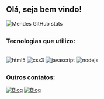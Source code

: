 ## Olá, seja bem vindo!

![Mendes GitHub stats](https://github-readme-stats.vercel.app/api?username=vicmendesx&show_icons=true&theme=tokyonight)

##

### Tecnologias que utilizo:

<div style="display: inline_block"> <br/>
    <img aling="center" alt="html5" src="https://img.shields.io/badge/HTML5-E34F26?style=for-the-badge&logo=html5&logoColor=white"/>
    <img aling="center" alt="css3" src="https://img.shields.io/badge/CSS3-1572B6?style=for-the-badge&logo=css3&logoColor=white"/>
    <img aling="center" alt="javascript" src="https://img.shields.io/badge/JavaScript-F7DF1E?style=for-the-badge&logo=javascript&logoColor=black"/>
    <img alt="nodejs" src="https://img.shields.io/badge/Node.js-43853D?style=for-the-badge&logo=node.js&logoColor=white">
  
</div>

##

### Outros contatos:

[![Blog](https://img.shields.io/badge/LinkedIn-0077B5?style=for-the-badge&logo=linkedin&logoColor=white)](www.linkedin.com/in/victoriamendesx)
[![Blog](https://img.shields.io/badge/Gmail-D14836?style=for-the-badge&logo=gmail&logoColor=white)](victoriamendes3002@gmail.com)

